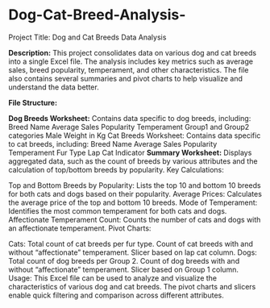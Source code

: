 # Dog-Cat-Breed-Analysis-
Project Title: Dog and Cat Breeds Data Analysis

**Description:**
This project consolidates data on various dog and cat breeds into a single Excel file. The analysis includes key metrics such as average sales, breed popularity, temperament, and other characteristics. The file also contains several summaries and pivot charts to help visualize and understand the data better.

**File Structure:**

**Dog Breeds Worksheet:** Contains data specific to dog breeds, including:
Breed Name
Average Sales
Popularity
Temperament
Group1 and Group2 categories
Male Weight in Kg
Cat Breeds Worksheet: Contains data specific to cat breeds, including:
Breed Name
Average Sales
Popularity
Temperament
Fur Type
Lap Cat Indicator
**Summary Worksheet:**
Displays aggregated data, such as the count of breeds by various attributes and the calculation of top/bottom breeds by popularity.
Key Calculations:

Top and Bottom Breeds by Popularity: Lists the top 10 and bottom 10 breeds for both cats and dogs based on their popularity.
Average Prices: Calculates the average price of the top and bottom 10 breeds.
Mode of Temperament: Identifies the most common temperament for both cats and dogs.
Affectionate Temperament Count: Counts the number of cats and dogs with an affectionate temperament.
Pivot Charts:

Cats:
Total count of cat breeds per fur type.
Count of cat breeds with and without “affectionate” temperament.
Slicer based on lap cat column.
Dogs:
Total count of dog breeds per Group 2.
Count of dog breeds with and without “affectionate” temperament.
Slicer based on Group 1 column.
Usage:
This Excel file can be used to analyze and visualize the characteristics of various dog and cat breeds. The pivot charts and slicers enable quick filtering and comparison across different attributes.

